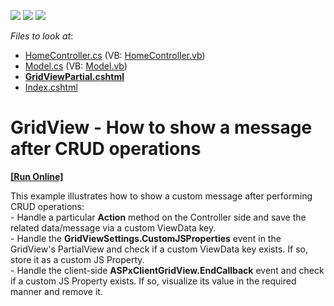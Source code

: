 <!-- default badges list -->
![](https://img.shields.io/endpoint?url=https://codecentral.devexpress.com/api/v1/VersionRange/128550560/14.1.7%2B)
[![](https://img.shields.io/badge/Open_in_DevExpress_Support_Center-FF7200?style=flat-square&logo=DevExpress&logoColor=white)](https://supportcenter.devexpress.com/ticket/details/T159638)
[![](https://img.shields.io/badge/📖_How_to_use_DevExpress_Examples-e9f6fc?style=flat-square)](https://docs.devexpress.com/GeneralInformation/403183)
<!-- default badges end -->
<!-- default file list -->
*Files to look at*:

* [HomeController.cs](./CS/ShowMessageAfterCallback/Controllers/HomeController.cs) (VB: [HomeController.vb](./VB/ShowMessageAfterCallback/Controllers/HomeController.vb))
* [Model.cs](./CS/ShowMessageAfterCallback/Models/Model.cs) (VB: [Model.vb](./VB/ShowMessageAfterCallback/Models/Model.vb))
* **[GridViewPartial.cshtml](./CS/ShowMessageAfterCallback/Views/Home/GridViewPartial.cshtml)**
* [Index.cshtml](./CS/ShowMessageAfterCallback/Views/Home/Index.cshtml)
<!-- default file list end -->
# GridView - How to show a message after CRUD operations
<!-- run online -->
**[[Run Online]](https://codecentral.devexpress.com/t159638/)**
<!-- run online end -->


This example illustrates how to show a custom message after performing CRUD operations:<br />- Handle a particular <strong>Action</strong> method on the Controller side and save the related data/message via a custom ViewData key.<br />- Handle the <strong>GridViewSettings.CustomJSProperties</strong> event in the GridView's PartialView and check if a custom ViewData key exists. If so, store it as a custom JS Property.<br />- Handle the client-side <strong>ASPxClientGridView.EndCallback</strong> event and check if a custom JS Property exists. If so, visualize its value in the required manner and remove it.

<br/>


